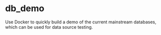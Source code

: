 # db_demo
Use Docker to quickly build a demo of the current mainstream databases, which can be used for data source testing.
